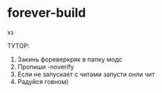 # forever-build
хз



ТУТОР:
1. Закинь фореверкряк в папку модс
2. Пропиши -noverify
3. Если не запускает с читами запусти онли чит
4. Радуйся говном)

